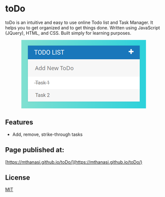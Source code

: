 # toDo

toDo is an intuitive and easy to use online Todo list and Task Manager. It helps you to get organized and to get things done. Written using JavaScript (JQuery), HTML, and CSS. Built simply for learning purposes.

<p align="center"> 
 <img src="img.png">
</p>

## Features

* Add, remove, strike-through tasks

## Page published at:

[https://mthanasi.github.io/toDo/](https://mthanasi.github.io/toDo/)

## License
[MIT](https://choosealicense.com/licenses/mit/)

